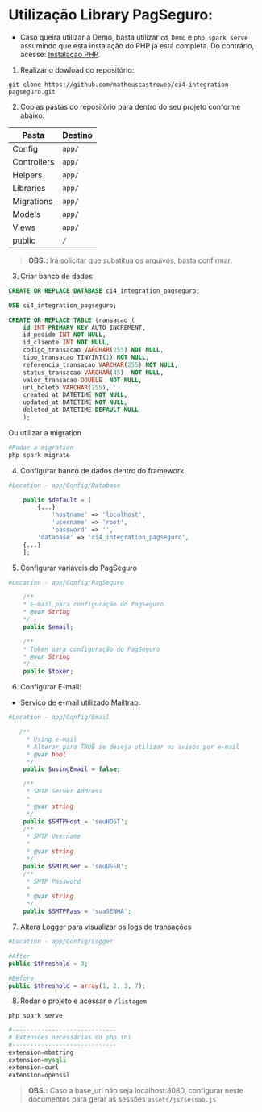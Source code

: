 
# Utilização Library PagSeguro:

- Caso queira utilizar a Demo, basta utilizar `cd Demo` e `php spark serve` assumindo que esta instalação do PHP já está completa. Do contrário, acesse: [Instalação PHP](https://github.com/matheuscastroweb/ci4-crud/blob/master/README.md "Instalação PHP").

1. Realizar o dowload do repositório:

`git clone https://github.com/matheuscastroweb/ci4-integration-pagseguro.git`

2. Copias pastas do repositório para dentro do seu projeto conforme abaixo:

| Pasta | Destino |
| ------ | ------ | 
| Config |  `app/` | 
| Controllers |  `app/` |
| Helpers | `app/` |
| Libraries |  `app/` | 
| Migrations |  `app/` | 
| Models |  `app/` |
| Views |  `app/` | 
| public | `/` | 

> **OBS.:** Irá solicitar que substitua os arquivos, basta confirmar.

3. Criar banco de dados


```sql
CREATE OR REPLACE DATABASE ci4_integration_pagseguro;
```

```sql
USE ci4_integration_pagseguro;

CREATE OR REPLACE TABLE transacao (
    id INT PRIMARY KEY AUTO_INCREMENT,
    id_pedido INT NOT NULL,
    id_cliente INT NOT NULL, 
    codigo_transacao VARCHAR(255) NOT NULL,
    tipo_transacao TINYINT(1) NOT NULL,
    referencia_transacao VARCHAR(255) NOT NULL,
    status_transacao VARCHAR(45)  NOT NULL,
    valor_transacao DOUBLE  NOT NULL,
    url_boleto VARCHAR(255),
    created_at DATETIME NOT NULL,
    updated_at DATETIME NOT NULL,
    deleted_at DATETIME DEFAULT NULL 
    );
```
Ou utilizar a migration
```php
#Rodar a migration
php spark migrate

```


4.  Configurar banco de dados dentro do framework

```php
#Location - app/Config/Database

	public $default = [
        {...}
            'hostname' => 'localhost',
            'username' => 'root',
            'password' => '',
	    'database' => 'ci4_integration_pagseguro',
	{...}
	];
```

5.  Configurar variáveis do PagSeguro

```php
#Location - app/Config/PagSeguro

    /**
    * E-mail para configuração do PagSeguro
    * @var String
    */
    public $email;

    /**
    * Token para configuração do PagSeguro
    * @var String
    */
    public $token;

```

6.  Configurar E-mail:

- Serviço de e-mail utilizado [Mailtrap](https://mailtrap.io/ "Mailtrap").

```php
#Location - app/Config/Email

   /**
     * Using e-mail
     * Alterar para TRUE se deseja utilizar os avisos por e-mail
     * @var bool
     */
    public $usingEmail = false; 

    /**
     * SMTP Server Address
     *
     * @var string
     */
    public $SMTPHost = 'seuHOST';
    /**
     * SMTP Username
     *
     * @var string
     */
    public $SMTPUser = 'seuUSER';
    /**
     * SMTP Password
     *
     * @var string
     */
    public $SMTPPass = 'suaSENHA';

```

7.  Altera Logger para visualizar os logs de transações

```php
#Location - app/Config/Logger

#After
public $threshold = 3;

#Before
public $threshold = array(1, 2, 3, 7);

```

8. Rodar o projeto e acessar o `/listagem`

`php spark serve`

```php
#-----------------------------
# Extensões necessárias do php.ini
#-----------------------------
extension=mbstring
extension=mysqli
extension=curl
extension=openssl
```



> **OBS.:** Caso a base_url não seja localhost:8080, configurar neste documentos para gerar as sessões `assets/js/sessao.js `

